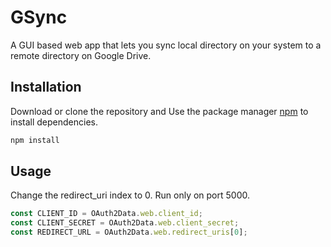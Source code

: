 # GSync

A GUI based web app that lets you sync local directory on your system to a remote directory on Google Drive.

## Installation

Download or clone the repository and
Use the package manager [npm](https://www.npmjs.com/get-npm) to install dependencies.

```bash
npm install
```

## Usage

Change the redirect_uri index to 0.
Run only on port 5000.

```node.js
const CLIENT_ID = OAuth2Data.web.client_id;
const CLIENT_SECRET = OAuth2Data.web.client_secret;
const REDIRECT_URL = OAuth2Data.web.redirect_uris[0];
```
